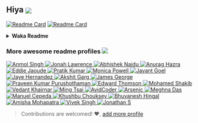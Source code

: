 ## Hiya <img align="center" src="https://media.giphy.com/media/1fhj2FW0661V3Nb2Me/giphy.gif" width="50">

[![Readme Card](https://github-readme-stats.vercel.app/api?username=ming-tsai&show_icons=true&theme=buefy&hide_border=true)](https://github.com/anuraghazra/github-readme-stats)
[![Readme Card](https://github-readme-streak-stats.herokuapp.com/?user=ming-tsai&theme=buefy&hide_border=true)](https://github.com/DenverCoder1/github-readme-streak-stats)


<details><summary><strong>Waka Readme</strong></summary>

<!--START_SECTION:waka-->
![Code Time](http://img.shields.io/badge/Code%20Time-0%20secs-blue)

![Profile Views](http://img.shields.io/badge/Profile%20Views-20-blue)

**🐱 My GitHub Data** 

> 📦 50.0 kB Used in GitHub's Storage 
 > 
> 🏆 109 Contributions in the Year 2024
 > 
> 💼 Opted to Hire
 > 
> 📜 31 Public Repositories 
 > 
> 🔑 6 Private Repositories 
 > 
**I'm a Night 🦉** 

```text
🌞 Morning                653 commits         █░░░░░░░░░░░░░░░░░░░░░░░░   04.43 % 
🌆 Daytime                1448 commits        ██░░░░░░░░░░░░░░░░░░░░░░░   09.82 % 
🌃 Evening                12448 commits       █████████████████████░░░░   84.46 % 
🌙 Night                  190 commits         ░░░░░░░░░░░░░░░░░░░░░░░░░   01.29 % 
```
📅 **I'm Most Productive on Sunday** 

```text
Monday                   1933 commits        ███░░░░░░░░░░░░░░░░░░░░░░   13.11 % 
Tuesday                  1929 commits        ███░░░░░░░░░░░░░░░░░░░░░░   13.09 % 
Wednesday                1901 commits        ███░░░░░░░░░░░░░░░░░░░░░░   12.90 % 
Thursday                 2079 commits        ████░░░░░░░░░░░░░░░░░░░░░   14.11 % 
Friday                   2167 commits        ████░░░░░░░░░░░░░░░░░░░░░   14.70 % 
Saturday                 2046 commits        ███░░░░░░░░░░░░░░░░░░░░░░   13.88 % 
Sunday                   2684 commits        █████░░░░░░░░░░░░░░░░░░░░   18.21 % 
```


📊 **This Week I Spent My Time On** 

```text
🕑︎ Time Zone: America/La_Paz

💬 Programming Languages: 
No Activity Tracked This Week

🔥 Editors: 
No Activity Tracked This Week
```

**I Mostly Code in TypeScript** 

```text
C#                       7 repos             ██████░░░░░░░░░░░░░░░░░░░   24.14 % 
Vue                      4 repos             ███░░░░░░░░░░░░░░░░░░░░░░   13.79 % 
CSS                      1 repo              █░░░░░░░░░░░░░░░░░░░░░░░░   03.45 % 
HTML                     1 repo              █░░░░░░░░░░░░░░░░░░░░░░░░   03.45 % 
Assembly                 1 repo              █░░░░░░░░░░░░░░░░░░░░░░░░   03.45 % 
```



**Timeline**

![Lines of Code chart](https://raw.githubusercontent.com/ming-tsai/ming-tsai/master/assets/bar_graph.png)


 Last Updated on 24/03/2024 00:42:11 UTC
<!--END_SECTION:waka-->

</details>

### More awesome readme profiles <img align="top" src="https://media.giphy.com/media/1ZDCwrqow6vioQX4Yi/giphy.gif" width="30">
<!--awesome-profiles:start-->
<a href="https://github.com/anmol098">
    <img src="https://avatars.githubusercontent.com/u/15426564?u=5b0a7a4764c8aa9f554cb3dea4a3eae2b7b6a8ec&v=4" alt="Anmol Singh" width="60px" height="60px">
</a>
<a href="https://github.com/DenverCoder1">
    <img src="https://avatars.githubusercontent.com/u/20955511?u=5bbdbfe0199b05d6ca913fb799236c8beedcd192&v=4" alt="Jonah Lawrence" width="60px" height="60px">
</a>
<a href="https://github.com/abhisheknaiidu">
    <img src="https://avatars.githubusercontent.com/u/55599878?u=31aa4c938c2478e2c2da657c48fdbd49d4324dec&v=4" alt="Abhishek Naidu" width="60px" height="60px">
</a>
<a href="https://github.com/anuraghazra">
    <img src="https://avatars.githubusercontent.com/u/35374649?u=3125539259bebd2d8af05462a37f22a4fba763e4&v=4" alt="Anurag Hazra" width="60px" height="60px">
</a>
<a href="https://github.com/eddiejaoude">
    <img src="https://avatars.githubusercontent.com/u/624760?u=745ab278247f5babf08c1bcae7db3284be830a21&v=4" alt="Eddie Jaoude" width="60px" height="60px">
</a>
<a href="https://github.com/pr2tik1">
    <img src="https://avatars.githubusercontent.com/u/34391513?u=f7c75bb368ee1cb58c2821753a623013a66a3ef8&v=4" alt="Pratik Kumar" width="60px" height="60px">
</a>
<a href="https://github.com/M0nica">
    <img src="https://avatars.githubusercontent.com/u/6998954?u=78ef436473b15f90ae2a50e64883ebf39c0c1b1d&v=4" alt="Monica Powell" width="60px" height="60px">
</a>
<a href="https://github.com/JayantGoel001">
    <img src="https://avatars.githubusercontent.com/u/54479676?u=52c05b3b0c1ec7fea0a4520334e5d93e9b02e22e&v=4" alt="Jayant Goel" width="60px" height="60px">
</a>
<a href="https://github.com/jayehernandez">
    <img src="https://avatars.githubusercontent.com/u/13959651?u=7c7e8c32a1b6c838daca2b689376539288a8572a&v=4" alt="Jaye Hernandez" width="60px" height="60px">
</a>
<a href="https://github.com/gargakshit">
    <img src="https://avatars.githubusercontent.com/u/15605299?u=e424225b7795e522558a7812dd71443c4e6f3667&v=4" alt="Akshit Garg" width="60px" height="60px">
</a>
<a href="https://github.com/jamesgeorge007">
    <img src="https://avatars.githubusercontent.com/u/25279263?u=4b3389d9cd2e2aa0eab21899cb7e5746a4889e31&v=4" alt="James George" width="60px" height="60px">
</a>
<a href="https://github.com/praveenscience">
    <img src="https://avatars.githubusercontent.com/u/1830380?u=23ab8a7dce9a437c9c763bf3fa5deb7aba1e64c5&v=4" alt="Praveen Kumar Purushothaman" width="60px" height="60px">
</a>
<a href="https://github.com/ethomson">
    <img src="https://avatars.githubusercontent.com/u/1130014?u=fba98e9b0c56df115175b294898cf38f108c3f4f&v=4" alt="Edward Thomson" width="60px" height="60px">
</a>
<a href="https://github.com/Mo-Shakib">
    <img src="https://avatars.githubusercontent.com/u/50780268?u=3c427e51a98d0becef84d5d23790e40ab23786e0&v=4" alt="Mohamed Shakib" width="60px" height="60px">
</a>
<a href="https://github.com/VedantKhairnar">
    <img src="https://avatars.githubusercontent.com/u/42309779?u=0756e1c5b65c5e40ec0a4120081a56e97611f460&v=4" alt="Vedant Khairnar" width="60px" height="60px">
</a>
<a href="https://github.com/ming-tsai">
    <img src="https://avatars.githubusercontent.com/u/37890026?u=43559caf43dedba5fb5df816788153b4d2e00f7f&v=4" alt="Ming Tsai" width="60px" height="60px">
</a>
<a href="https://github.com/AvidCoder101">
    <img src="https://avatars.githubusercontent.com/u/70807684?u=ed829f7a150655e54c9dd44557123507a5363f1b&v=4" alt="AvidCoder" width="60px" height="60px">
</a>
<a href="https://github.com/Arsenic-ATG">
    <img src="https://avatars.githubusercontent.com/u/54987647?u=ba8199750601f23e24e03d35714fdb97dbbdbf03&v=4" alt="Arsenic" width="60px" height="60px">
</a>
<a href="https://github.com/Meghna-DAS">
    <img src="https://avatars.githubusercontent.com/u/55181652?u=5a98470282e26e8610d9551dfd6e2122a336a79f&v=4" alt="Meghna Das" width="60px" height="60px">
</a>
<a href="https://github.com/mecm1993">
    <img src="https://avatars.githubusercontent.com/u/8043309?v=4" alt="Manuel Cepeda" width="60px" height="60px">
</a>
<a href="https://github.com/ChoukseyKhushbu">
    <img src="https://avatars.githubusercontent.com/u/48558044?u=e5b8301423907004b7b020fccd5cf284eb78fa59&v=4" alt="Khushbu Chouksey" width="60px" height="60px">
</a>
<a href="https://github.com/BhuvaneshHingal">
    <img src="https://avatars.githubusercontent.com/u/58567847?u=a326a2c8d5dcd311130910db488f7732d24caf25&v=4" alt="Bhuvanesh Hingal" width="60px" height="60px">
</a>
<a href="https://github.com/Amisha-Mohapatra">
    <img src="https://avatars.githubusercontent.com/u/68538660?u=35b3e3a15aa2903462e37a1be3c0f47adbea101d&v=4" alt="Amisha Mohapatra" width="60px" height="60px">
</a>
<a href="https://github.com/vivmost">
    <img src="https://avatars.githubusercontent.com/u/58110469?u=c1ea80d369577542525da58c9e2715e8dc42adef&v=4" alt="Vivek Singh" width="60px" height="60px">
</a>
<a href="https://github.com/TGTGamer">
    <img src="https://avatars.githubusercontent.com/u/11413796?v=4" alt="Jonathan S" width="60px" height="60px">
</a>

<!--awesome-profiles:end-->
<br />

> Contributions are welcomed! ❤, [add more profile](https://github.com/ming-tsai/ming-tsai/edit/master/src/data/users.ts)
